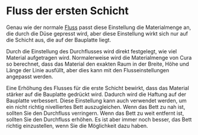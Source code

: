 Fluss der ersten Schicht
====
Genau wie der normale [Fluss](material_flow.md) passt diese Einstellung die Materialmenge an, die durch die Düse gepresst wird, aber diese Einstellung wirkt sich nur auf die Schicht aus, die auf der Bauplatte liegt.

Durch die Einstellung des Durchflusses wird direkt festgelegt, wie viel Material aufgetragen wird. Normalerweise wird die Materialmenge von Cura so berechnet, dass das Material den exakten Raum in der Breite, Höhe und Länge der Linie ausfüllt, aber dies kann mit den Flusseinstellungen angepasst werden.

Eine Erhöhung des Flusses für die erste Schicht bewirkt, dass das Material stärker auf die Bauplatte gedrückt wird. Dadurch wird die Haftung auf der Bauplatte verbessert. Diese Einstellung kann auch verwendet werden, um ein nicht richtig nivelliertes Bett auszugleichen. Wenn das Bett zu nah ist, sollten Sie den Durchfluss verringern. Wenn das Bett zu weit entfernt ist, sollten Sie den Durchfluss erhöhen. Es ist aber immer noch besser, das Bett richtig einzustellen, wenn Sie die Möglichkeit dazu haben.